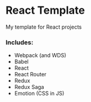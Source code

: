 # React Template

My template for React projects  
  
### Includes: 
 - Webpack (and WDS)
 - Babel
 - React
 - React Router
 - Redux
 - Redux Saga
 - Emotion (CSS in JS)

